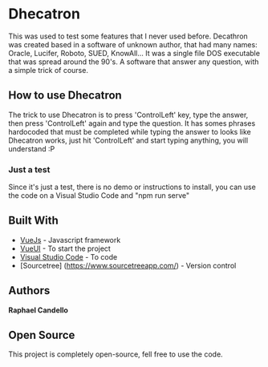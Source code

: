 # Dhecatron

This was used to test some features that I never used before.
Decathron was created based in a software of unknown author, that had many names: Oracle, Lucifer, Roboto, SUED, KnowAll...
It was a single file DOS executable that was spread around the 90's. A software that answer any question, with a simple trick of course.

## How to use Dhecatron

The trick to use Dhecatron is to press 'ControlLeft' key, type the answer, then press 'ControlLeft' again and type the question. It has somes phrases hardocoded that must be completed while typing the answer to looks like Dhecatron works, just hit 'ControlLeft' and start typing anything, you will understand :P

### Just a test

Since it's just a test, there is no demo or instructions to install, you can use the code on a Visual Studio Code and "npm run serve"

## Built With

* [VueJs](https://vuejs.org/) - Javascript framework
* [VueUI](https://vueui.github.io/) - To start the project
* [Visual Studio Code](https://code.visualstudio.com/) - To code
* [Sourcetree] (https://www.sourcetreeapp.com/) - Version control

## Authors

**Raphael Candello**

## Open Source

This project is completely open-source, fell free to use the code.
